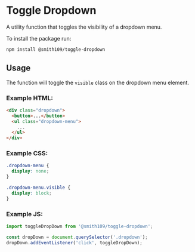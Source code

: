 # Toggle Dropdown

A utility function that toggles the visibility of a dropdown menu.

To install the package run:

```bash
npm install @smith109/toggle-dropdown
```

## Usage

The function will toggle the `visible` class on the dropdown menu element.

### Example HTML:

```html
<div class="dropdown">
  <button>...</button>
  <ul class="dropdown-menu">
    ...
  </ul>
</div>
```

### Example CSS:

```css
.dropdown-menu {
  display: none;
}

.dropdown-menu.visible {
  display: block;
}
```

### Example JS:

```js
import toggleDropDown from '@smith109/toggle-dropdown';

const dropDown = document.querySelector('.dropdown');
dropDown.addEventListener('click', toggleDropDown);
```